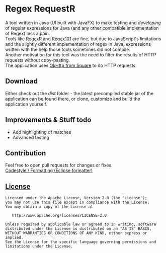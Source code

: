 Regex RequestR
==============

A tool written in Java (UI built with JavaFX) to make testing and _developing_ of regular expressions for Java (and any other compatible implementation of Regex) less a pain.  
Tools like [RegexR](https://regexr.com) and [Regex101](https://regex101.com/) are fine, but due to JavaScript's limitations and the slightly different implementation of regex in Java, expressions written with the help those tools sometimes did not compile.  
Another motivation for this tool was the need to filter the results of HTTP requests without copy-pasting.  
The application uses [OkHttp from Square](http://square.github.io/okhttp) to do HTTP requests.  

Download
--------

Either check out the _dist_ folder - the latest precompiled stable jar of the application can be found there, or clone, customize and build the application yourself.

Improvements & Stuff todo
-------------------------
- Add highlighting of matches 
- Advanced testing

Contribution
------------

Feel free to open pull requests for changes or fixes.  
[Codestyle / Formatting (Eclipse formatter)](https://github.com/google/styleguide/blob/gh-pages/eclipse-java-google-style.xml)

[License](../master/license.md)
-------

    Licensed under the Apache License, Version 2.0 (the "License");
    you may not use this file except in compliance with the License.
    You may obtain a copy of the License at

       http://www.apache.org/licenses/LICENSE-2.0

    Unless required by applicable law or agreed to in writing, software
    distributed under the License is distributed on an "AS IS" BASIS,
    WITHOUT WARRANTIES OR CONDITIONS OF ANY KIND, either express or implied.
    See the License for the specific language governing permissions and
    limitations under the License.
